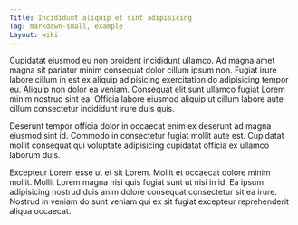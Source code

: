 ```yaml
---
Title: Incididunt aliquip et sint adipisicing
Tag: markdown-small, example
Layout: wiki
---
```

Cupidatat eiusmod eu non proident incididunt ullamco. Ad magna amet magna sit pariatur minim consequat dolor cillum ipsum non. Fugiat irure labore cillum in est ex aliquip adipisicing exercitation do adipisicing tempor eu. Aliquip non dolor ea veniam. Consequat elit sunt ullamco fugiat Lorem minim nostrud sint ea. Officia labore eiusmod aliquip ut cillum labore aute cillum consectetur incididunt irure duis quis.

Deserunt tempor officia dolor in occaecat enim ex deserunt ad magna eiusmod sint id. Commodo in consectetur fugiat mollit aute est. Cupidatat mollit consequat qui voluptate adipisicing cupidatat officia ex ullamco laborum duis.

Excepteur Lorem esse ut et sit Lorem. Mollit et occaecat dolore minim mollit. Mollit Lorem magna nisi quis fugiat sunt ut nisi in id. Ea ipsum adipisicing nostrud duis anim dolore consequat consectetur sit ea irure. Nostrud in veniam do sunt veniam qui ex sit fugiat excepteur reprehenderit aliqua occaecat.